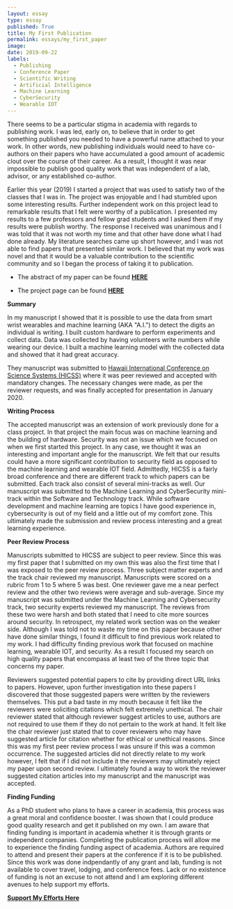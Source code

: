```yaml
---
layout: essay
type: essay
published: True
title: My First Publication
permalink: essays/my_first_paper
image: 
date: 2019-09-22
labels:
  - Publishing
  - Conference Paper
  - Scientific Writing
  - Artificial Intelligence
  - Machine Learning
  - CyberSecurity
  - Wearable IOT
---
```


There seems to be a particular stigma in academia with regards to publishing
work.  I was led, early on, to believe that in order to get something published
you needed to have a powerful name attached to your work.  In other words, new
publishing individuals would need to have co-authors on their papers who have
accumulated a good amount of academic clout over the course of their career.  As
a result, I thought it was near impossible to publish good quality work that was
independent of a lab, advisor, or any established co-author.

Earlier this year (2019) I started a project that was used to satisfy two of the
classes that I was in.  The project was enjoyable and I had stumbled upon some
interesting results.  Further independent work on this project lead to remarkable
results that I felt were worthy of a publication.  I presented my results to a
few professors and fellow grad students and I asked them if my results were
publish worthy.  The response I received was unanimous and I was told that it
was not worth my time and that other have done what I had done already.  My
literature searches came up short however, and I was not able to find papers
that presented similar work.  I believed that my work was novel and that it
would be a valuable contribution to the scientific community and so I began the
process of taking it to publication.

* The abstract of my paper can be found [__HERE__](../project_extra/hicss_abstract)

* The project page can be found [__HERE__](../projects/handwriting_hicss)

__Summary__

In my manuscript I showed that it is possible to use the data from smart wrist
wearables and machine learning (AKA "A.I.") to detect the digits an individual
is writing.  I built custom hardware to perform experiments and collect data.
Data was collected by having volunteers write numbers while wearing our device.
I built a machine learning model with the collected data and showed that it had
great accuracy.

They manuscript was submitted to [Hawaii International Conference on Science
Systems (HICSS)](https://hicss.hawaii.edu) where it was peer reviewed and
accepted with mandatory changes.  The necessary changes were made, as per the
reviewer requests, and was finally accepted for presentation in January 2020.

__Writing Process__

The accepted manuscript was an extension of work previously done for a class
project.  In that project the main focus was on machine learning and the
building of hardware.  Security was not an issue which we focused on when we
first started this project.  In any case, we thought it was an interesting and
important angle for the manuscript.  We felt that our results could have a more
significant contribution to security field as opposed to the machine learning
and wearable IOT field.  Admittedly, HICSS is a fairly broad conference and
there are different track to which papers can be submitted.  Each track also
consist of several mini-tracks as well.  Our manuscript was submitted to the
Machine Learning and CyberSecurity mini-track within the Software and Technology
track.  While software development and machine learning are topics I have good
experience in, cybersecurity is out of my field and a little out of my comfort
zone.  This ultimately made the submission and review process interesting and a
great learning experience.  

__Peer Review Process__

Manuscripts submitted to HICSS are subject to peer review.  Since this was my
first paper that I submitted on my own this was also the first time that I was
exposed to the peer review process.  Three subject matter experts and the track
chair reviewed my manuscript.  Manuscripts were scored on a rubric from 1 to 5
where 5 was best.  One reviewer gave me a near perfect review and the other two
reviews were average and sub-average.  Since my manuscript was submitted under the
Machine Learning and Cybersecurity track, two security experts reviewed my
manuscript.  The reviews from these two were harsh and both stated that I need
to cite more sources around security.  In retrospect, my related work section
was on the weaker side.  Although I was told not to waste my time on this paper
because other have done similar things, I found it difficult to find previous
work related to my work.  I had difficulty finding previous work that focused on
machine learning, wearable IOT, and security.  As a result I focused my search
on high quality papers that encompass at least two of the three topic that
concerns my paper.   

Reviewers suggested potential papers to cite by providing direct URL links to
papers.  However, upon further investigation into these papers I discovered
that those suggested papers were written by the reviewers themselves.  This put
a bad taste in my mouth because it felt like the reviewers were soliciting
citations which felt extremely unethical.  The chair reviewer stated that
although reviewer suggest articles to use, authors are not required to use them
if they do not pertain to the work at hand.  It felt like the chair reviewer
just stated that to cover reviewers who may have suggested article for citation
whether for ethical or unethical reasons.  Since this was my first peer review
process I was unsure if this was a common occurrence.  The suggested articles did
not directly relate to my work however, I felt that if I did not include it the
reviewers may ultimately reject my paper upon second review.  I ultimately found
a way to work the reviewer suggested citation articles into my manuscript and
the manuscript was accepted.

__Finding Funding__

As a PhD student who plans to have a career in academia, this process was a
great moral and confidence booster.  I was shown that I could produce good
quality research and get it published on my own.  I am aware that finding
funding is important in academia whether it is through grants or independent
companies.  Completing the publication process will allow me to experience the
finding funding aspect of academia.  Authors are required to attend and present
their papers at the conference if it is to be published.  Since this work was
done indpendantly of any grant and lab, funding is not available to cover
travel, lodging, and conference fees.  Lack or no existence of funding is not an
excuse to not attend and I am exploring different avenues to help support
my efforts.  

[__Support My Efforts Here__](https://www.gofundme.com/f/present-and-publish-my-first-scientific-paper?rcid=r01-156919193564-7cf71a2fcd054b2c&pc=ot_co_campmgmt_w)

<!--img class="ui tiny left circular floated image" src="../images/G0058272 (2).JPG"-->
<br>
